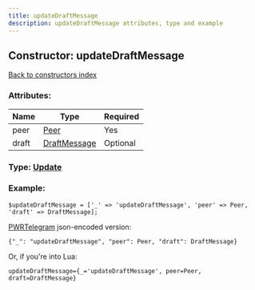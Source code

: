 ```yaml
---
title: updateDraftMessage
description: updateDraftMessage attributes, type and example
---
```

## Constructor: updateDraftMessage  
[Back to constructors index](index.md)



### Attributes:

| Name     |    Type       | Required |
|----------|---------------|----------|
|peer|[Peer](../types/Peer.md) | Yes|
|draft|[DraftMessage](../types/DraftMessage.md) | Optional|



### Type: [Update](../types/Update.md)


### Example:

```
$updateDraftMessage = ['_' => 'updateDraftMessage', 'peer' => Peer, 'draft' => DraftMessage];
```  

[PWRTelegram](https://pwrtelegram.xyz) json-encoded version:

```
{"_": "updateDraftMessage", "peer": Peer, "draft": DraftMessage}
```


Or, if you're into Lua:  


```
updateDraftMessage={_='updateDraftMessage', peer=Peer, draft=DraftMessage}

```


